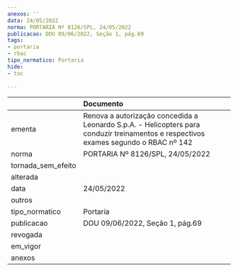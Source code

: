 ```yaml
---
anexos: ''
data: 24/05/2022
norma: PORTARIA Nº 8126/SPL, 24/05/2022
publicacao: DOU 09/06/2022, Seção 1, pág.69
tags:
- portaria
- rbac
tipo_normatico: Portaria
hide: 
- toc 
 
---
```


|                    | Documento                                                                                                                             |
|:-------------------|:--------------------------------------------------------------------------------------------------------------------------------------|
| ementa             | Renova a autorização concedida a Leonardo S.p.A. - Helicopters para conduzir treinamentos e respectivos exames  segundo o RBAC nº 142 |
| norma              | PORTARIA Nº 8126/SPL, 24/05/2022                                                                                                      |
| tornada_sem_efeito |                                                                                                                                       |
| alterada           |                                                                                                                                       |
| data               | 24/05/2022                                                                                                                            |
| outros             |                                                                                                                                       |
| tipo_normatico     | Portaria                                                                                                                              |
| publicacao         | DOU 09/06/2022, Seção 1, pág.69                                                                                                       |
| revogada           |                                                                                                                                       |
| em_vigor           |                                                                                                                                       |
| anexos             |                                                                                                                                       |